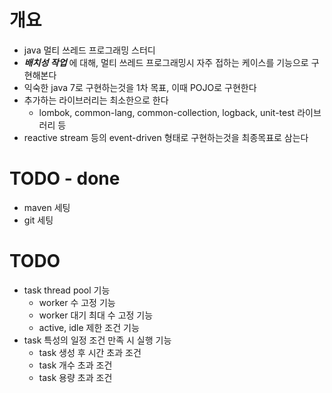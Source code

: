 # 개요
- java 멀티 쓰레드 프로그래밍 스터디
- ***배치성 작업*** 에 대해, 멀티 쓰레드 프로그래밍시 자주 접하는 케이스를 기능으로 구현해본다
- 익숙한 java 7로 구현하는것을 1차 목표, 이때 POJO로 구현한다
- 추가하는 라이브러리는 최소한으로 한다
	- lombok, common-lang, common-collection, logback, unit-test 라이브러리 등
- reactive stream 등의 event-driven 형태로 구현하는것을 최종목표로 삼는다

# TODO - done
- maven 세팅
- git 세팅

# TODO
- task thread pool 기능
	- worker 수 고정 기능
	- worker 대기 최대 수 고정 기능
	- active, idle 제한 조건 기능
- task 특성의 일정 조건 만족 시 실행 기능
	- task 생성 후 시간 초과 조건
	- task 개수 초과 조건
	- task 용량 초과 조건
